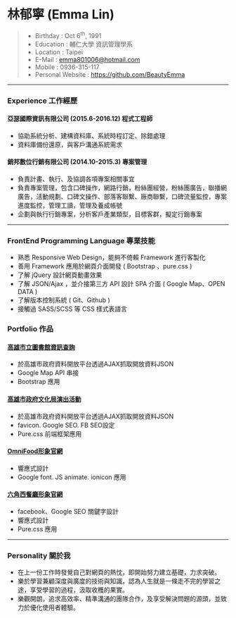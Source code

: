 # 林郁寧 (Emma Lin)

 > - Birthday : Oct 6<sup>th</sup>, 1991
 > - Education : 輔仁大學 資訊管理學系
 > - Location : Taipei
 > - E-Mail : emma801006@hotmail.com
 > - Mobile : 0936-315-117
 > - Personal Website : https://github.com/BeautyEmma

---
### Experience 工作經歷

#### 亞瑟國際資訊有限公司 (2015.6-2016.12) 程式工程師
 - 協助系統分析、建構資料庫、系統時程訂定、除錯處理
 - 資料庫備份還原，與客戶溝通系統需求
 
#### 銷邦數位行銷有限公司 (2014.10-2015.3) 專案管理
 - 負責計畫、執行、及協調各項專案相關事宜
 - 負責專案管理，包含口碑操作，網路行銷，粉絲團經營，粉絲團廣告，聯播網廣告，活動規劃、口碑文操作、部落客聯繫、廠商聯繫，口碑流量監控，專案進度監控，管理工讀，管理及養成帳號
 - 企劃與執行行銷專案，分析客戶產業類型，目標客群，擬定行銷專案


---
### FrontEnd Programming Language 專業技能
 - 熟悉 Responsive Web Design，能夠不倚賴 Framework 進行客製化
 - 善用 Framework 應用於網頁介面開發 ( Bootstrap 、pure.css )
 - 了解 jQuery 設計網頁動畫效果
 - 了解 JSON/Ajax ，並介接第三方 API 設計 SPA 介面 ( Google Map、OPEN DATA )
 - 了解版本控制系統 ( Git、Github )
 - 接觸過 SASS/SCSS 等 CSS 樣式表語言


### Portfolio 作品

#### [高雄市立圖書館資訊查詢](http://emma2.tone.com.tw/)
 - 於高雄市政府資料開放平台透過AJAX抓取開放資料JSON
 - Google Map API 串接
 - Bootstrap 應用

#### [高雄市政府文化局演出活動](https://beautyemma.github.io/hexschool_ajax/)
 - 於高雄市政府資料開放平台透過AJAX抓取開放資料JSON
 - favicon. Google SEO. FB SEO設定
 - Pure.css 前端框架應用

#### [OmniFood形象官網](http://emma.tone.com.tw/)
 - 響應式設計
 - Google font. JS animate. ionicon 應用
  
#### [六角西餐廳形象官網](https://beautyemma.github.io/hexschool_final/)
 - facebook、Google SEO 關鍵字設計
 - 響應式設計
 - Pure.css 應用

---
### Personality 關於我
 - 在上一份工作時發覺自己對網頁的熱忱，即開始努力建立基礎，力求突破。
 - 樂於學習兼顧深度與廣度的技術與知識，認為人生就是一條走不完的學習之途，享受學習的過程，汲取收穫的果實。
 - 樂觀開朗，追求高效率、精準溝通的團隊合作，及享受解決問題的源頭，並致力於優化使用者體驗。
 
